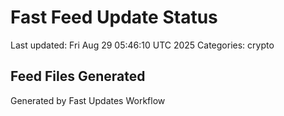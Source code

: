 # Fast Feed Update Status
Last updated: Fri Aug 29 05:46:10 UTC 2025
Categories: crypto

## Feed Files Generated

Generated by Fast Updates Workflow
